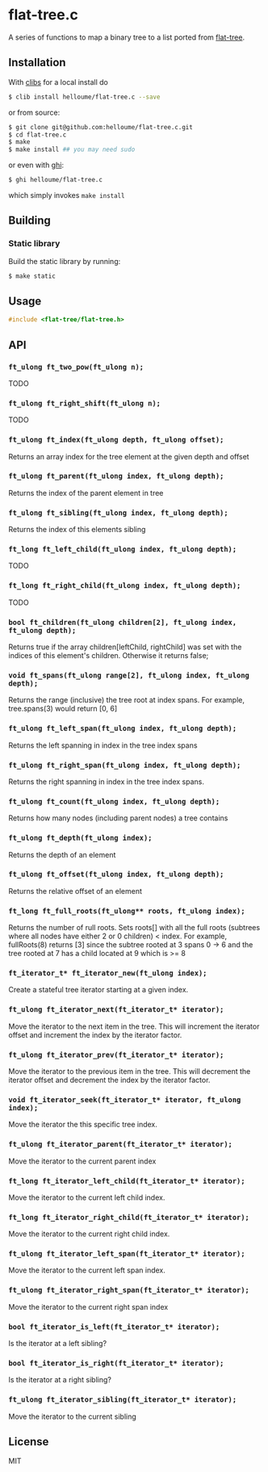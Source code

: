 flat-tree.c
===========

A series of functions to map a binary tree to a list ported from
[flat-tree](https://github.com/mafintosh/flat-tree).

## Installation

With [clibs](https://github.com/clibs/clib) for a local install do

```sh
$ clib install helloume/flat-tree.c --save
```

or from source:

```sh
$ git clone git@github.com:helloume/flat-tree.c.git
$ cd flat-tree.c
$ make
$ make install ## you may need sudo
```

or even with [ghi](https://github.com/stephenmathieson/ghi):

```sh
$ ghi helloume/flat-tree.c
```

which simply invokes `make install`

## Building

### Static library

Build the static library by running:

```sh
$ make static
```

## Usage

```c
#include <flat-tree/flat-tree.h>
```

## API

### `ft_ulong ft_two_pow(ft_ulong n);`

TODO

### `ft_ulong ft_right_shift(ft_ulong n);`

TODO

### `ft_ulong ft_index(ft_ulong depth, ft_ulong offset);`

Returns an array index for the tree element at the given depth and offset

### `ft_ulong ft_parent(ft_ulong index, ft_ulong depth);`

Returns the index of the parent element in tree

### `ft_ulong ft_sibling(ft_ulong index, ft_ulong depth);`

Returns the index of this elements sibling

### `ft_long ft_left_child(ft_ulong index, ft_ulong depth);`

TODO

### `ft_long ft_right_child(ft_ulong index, ft_ulong depth);`

TODO

### `bool ft_children(ft_ulong children[2], ft_ulong index, ft_ulong depth);`

 Returns true if the array children[leftChild, rightChild] was set with the
indices of this element's children. Otherwise it returns false;

### `void ft_spans(ft_ulong range[2], ft_ulong index, ft_ulong depth);`

Returns the range (inclusive) the tree root at index spans. For example,
tree.spans(3) would return [0, 6]

### `ft_ulong ft_left_span(ft_ulong index, ft_ulong depth);`

Returns the left spanning in index in the tree index spans

### `ft_ulong ft_right_span(ft_ulong index, ft_ulong depth);`

Returns the right spanning in index in the tree index spans.

### `ft_ulong ft_count(ft_ulong index, ft_ulong depth);`

Returns how many nodes (including parent nodes) a tree contains

### `ft_ulong ft_depth(ft_ulong index);`

Returns the depth of an element

### `ft_ulong ft_offset(ft_ulong index, ft_ulong depth);`

Returns the relative offset of an element

### `ft_long ft_full_roots(ft_ulong** roots, ft_ulong index);`

Returns the number of rull roots. Sets roots[] with all the full
roots (subtrees where all nodes have either 2 or 0 children) < index.
For example, fullRoots(8) returns [3] since the subtree rooted at 3
spans 0 -> 6 and the tree rooted at 7 has a child located at 9
which is >= 8

### `ft_iterator_t* ft_iterator_new(ft_ulong index);`

Create a stateful tree iterator starting at a given index.

### `ft_ulong ft_iterator_next(ft_iterator_t* iterator);`

Move the iterator to the next item in the tree. This will
increment the iterator offset and increment the index by the
iterator factor.

### `ft_ulong ft_iterator_prev(ft_iterator_t* iterator);`

Move the iterator to the previous item in the tree. This will
decrement the iterator offset and decrement the index by the
iterator factor.

### `void ft_iterator_seek(ft_iterator_t* iterator, ft_ulong index);`

Move the iterator the this specific tree index.

### `ft_ulong ft_iterator_parent(ft_iterator_t* iterator);`

Move the iterator to the current parent index

### `ft_long ft_iterator_left_child(ft_iterator_t* iterator);`

Move the iterator to the current left child index.

### `ft_long ft_iterator_right_child(ft_iterator_t* iterator);`

Move the iterator to the current right child index.

### `ft_ulong ft_iterator_left_span(ft_iterator_t* iterator);`

Move the iterator to the current left span index.

### `ft_ulong ft_iterator_right_span(ft_iterator_t* iterator);`

Move the iterator to the current right span index

### `bool ft_iterator_is_left(ft_iterator_t* iterator);`

Is the iterator at a left sibling?

### `bool ft_iterator_is_right(ft_iterator_t* iterator);`

Is the iterator at a right sibling?

### `ft_ulong ft_iterator_sibling(ft_iterator_t* iterator);`

Move the iterator to the current sibling

## License

MIT
